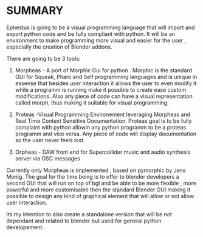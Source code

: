 # SUMMARY

Ephestus is going to be a visual programming language that will import and export python code and be fully compliant with python. It will be an environment  to make 
programming more visual and easier for the user , especially the creation of Blender addons. 


There are going to be 3 tools:

1) Morpheas - A port of Morphic Gui for python . Morphic is the standard GUI for Squeak, Pharo and Self programming languages and is unique in essense
that besides user interaction it allows the user to even modify it while a programm is running make it possible to create ease custom modifications.
Also any piece of code can have a visual representation called morph, thus making it suitable for visual programming.
 
2) Proteas -Visual Programming Environement leveraging Morpheas and Real Time Context Sensitive Documentation. Proteas goal is to be fully complaint 
with python allowin any python programm to be a proteas programm and vice versa. Any piece of code will display documentation so the user never feels 
lost. 

3) Orpheas - DAW front end for Supercollider music and audio synthesis server via OSC messages

Currently only Morpheas is implemented , based on pymorphic by Jens Monig. The goal for the time being is to offer to blender developers a second GUI 
that will run on top of bgl and be able to be more flexible , more powerful and more customisable then the standard Blender GUI making it possible to 
design any kind of graphical element that will allow or not allow user interaction. 

Its my intention to also create a standalone version that will be not dependant and related to blender but used for general python developement.  
